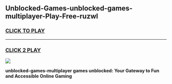 
## Unblocked-Games-unblocked-games-multiplayer-Play-Free-ruzwl
<h3>
<a href="https://premium76.site?title=unblocked-games-multiplayer&ref=23A">CLICK TO PLAY</a></h3>
<hr>

<h3>
<a href="https://premium76.site?title=unblocked-games-multiplayer&ref=23A">CLICK 2 PLAY</a>
  
</h3>

<a href="https://premium76.site?title=unblocked-games-multiplayer&ref=23A"><img src="https://clearcache.store/games.png"></a>


**unblocked-games-multiplayer games unblocked: Your Gateway to Fun and Accessible Online Gaming**
